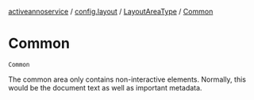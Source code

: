 [activeannoservice](../../index.md) / [config.layout](../index.md) / [LayoutAreaType](index.md) / [Common](./-common.md)

# Common

`Common`

The common area only contains non-interactive elements. Normally, this would be the document text as well as
important metadata.

